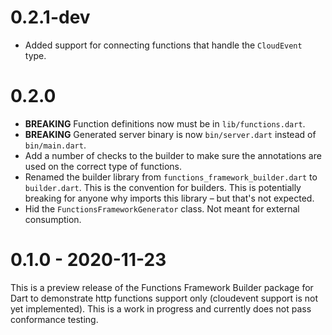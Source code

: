 # 0.2.1-dev

- Added support for connecting functions that handle the `CloudEvent` type.

# 0.2.0

* **BREAKING** Function definitions now must be in `lib/functions.dart`.
* **BREAKING** Generated server binary is now `bin/server.dart` instead of
  `bin/main.dart`.
* Add a number of checks to the builder to make sure the annotations are used
  on the correct type of functions.
* Renamed the builder library from `functions_framework_builder.dart` to
  `builder.dart`. This is the convention for builders. This is potentially
  breaking for anyone why imports this library – but that's not expected.
* Hid the `FunctionsFrameworkGenerator` class. Not meant for external
  consumption.

# 0.1.0 - 2020-11-23

This is a preview release of the Functions Framework Builder package for Dart to
demonstrate http functions support only (cloudevent support is not yet
implemented). This is a work in progress and currently does not pass conformance
testing.
